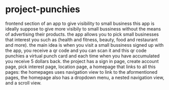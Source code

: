 # project-punchies
frontend section of an app to give visibility to small business
this app is ideally suppose to give more visibily to small bussiness without the means of advertising their products. the app allows you to pick small businesses that interest you such as (health and fitness, beauty, food and restaurant and more). the main idea is when you visit a small bussiness signed up with the app, you receive a qr code and you can scan it and this qr code punchies a virtual punch card and each time when you have accumulated you receive 5 dollars back. the project has a sign in page, create account page, pick interest page, location page, a homepage that links to all this pages: the homepages uses navigation view to link to the aformentioned pages, the homepage also has a dropdown menu, a nested navigation view, and a scroll view.
